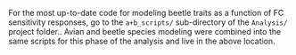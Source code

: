 For the most up-to-date code for modeling beetle traits as a function of FC sensitivity
responses, go to the `a+b_scripts/` sub-directory of the `Analysis/` project folder.. 
Avian and beetle species modeling were combined into the same scripts for this
phase of the analysis and live in the above location.
